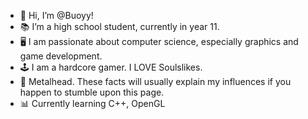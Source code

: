 - 👋 Hi, I’m @Buoyy!
- 📚 I’m a high school student, currently in year 11.
- 🖥️ I am passionate about computer science, especially graphics and game development. 
- 🕹️ I am a hardcore gamer. I LOVE Soulslikes. 
- 🤘 Metalhead. These facts will usually explain my influences if you happen to stumble upon this page. 
- 📊 Currently learning C++, OpenGL

<!---
Buoyy/Buoyy is a ✨ special ✨ repository because its `README.md` (this file) appears on your GitHub profile.
You can click the Preview link to take a look at your changes.
--->
